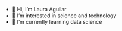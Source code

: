 - 👋 Hi, I’m Laura Aguilar
- 👀 I’m interested in science and technology
- 🌱 I’m currently learning data science
